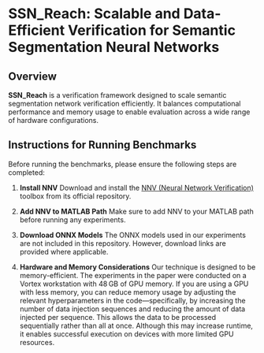 # SSN\_Reach: Scalable and Data-Efficient Verification for Semantic Segmentation Neural Networks

## Overview

**SSN\_Reach** is a verification framework designed to scale semantic segmentation network verification efficiently. It balances computational performance and memory usage to enable evaluation across a wide range of hardware configurations.

## Instructions for Running Benchmarks

Before running the benchmarks, please ensure the following steps are completed:

1. **Install NNV**
   Download and install the [NNV (Neural Network Verification)](https://github.com/verivital/nnv) toolbox from its official repository.

2. **Add NNV to MATLAB Path**
   Make sure to add NNV to your MATLAB path before running any experiments.

3. **Download ONNX Models**
   The ONNX models used in our experiments are not included in this repository. However, download links are provided where applicable.

4. **Hardware and Memory Considerations**
   Our technique is designed to be memory-efficient. The experiments in the paper were conducted on a Vortex workstation with 48 GB of GPU memory. If you are using a GPU with less memory, you can reduce memory usage by adjusting the relevant hyperparameters in the code—specifically, by increasing the number of data injection sequences and reducing the amount of data injected per sequence. This allows the data to be processed sequentially rather than all at once. Although this may increase runtime, it enables successful execution on devices with more limited GPU resources.